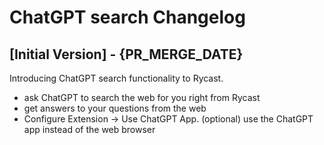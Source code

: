 # ChatGPT search Changelog

## [Initial Version] - {PR_MERGE_DATE}

Introducing ChatGPT search functionality to Rycast.

- ask ChatGPT to search the web for you right from Rycast
- get answers to your questions from the web
- Configure Extension → Use ChatGPT App. (optional) use the ChatGPT app instead of the web browser
